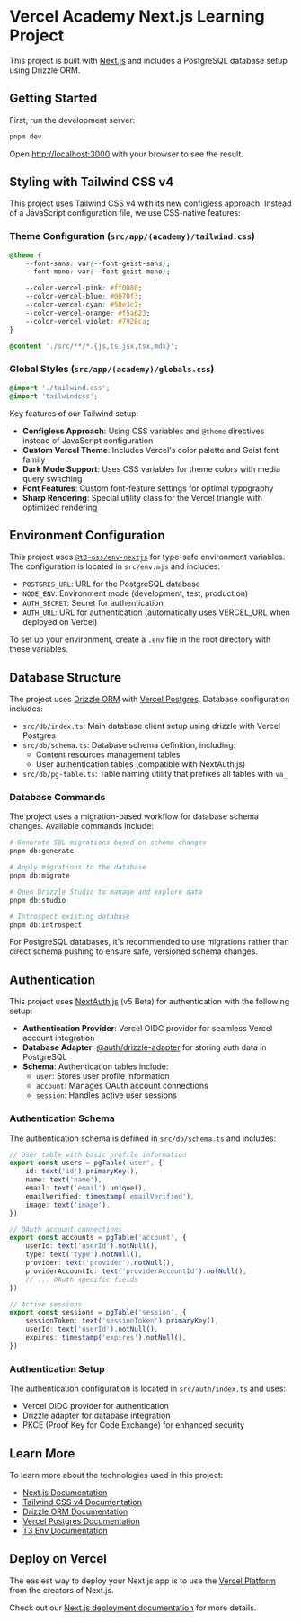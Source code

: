 # Vercel Academy Next.js Learning Project

This project is built with [Next.js](https://nextjs.org) and includes a PostgreSQL database setup using Drizzle ORM.

## Getting Started

First, run the development server:

```bash
pnpm dev
```

Open [http://localhost:3000](http://localhost:3000) with your browser to see the result.

## Styling with Tailwind CSS v4

This project uses Tailwind CSS v4 with its new configless approach. Instead of a JavaScript configuration file, we use CSS-native features:

### Theme Configuration (`src/app/(academy)/tailwind.css`)

```css
@theme {
	--font-sans: var(--font-geist-sans);
	--font-mono: var(--font-geist-mono);

	--color-vercel-pink: #ff0080;
	--color-vercel-blue: #0070f3;
	--color-vercel-cyan: #50e3c2;
	--color-vercel-orange: #f5a623;
	--color-vercel-violet: #7928ca;
}

@content './src/**/*.{js,ts,jsx,tsx,mdx}';
```

### Global Styles (`src/app/(academy)/globals.css`)

```css
@import './tailwind.css';
@import 'tailwindcss';
```

Key features of our Tailwind setup:

- **Configless Approach**: Using CSS variables and `@theme` directives instead of JavaScript configuration
- **Custom Vercel Theme**: Includes Vercel's color palette and Geist font family
- **Dark Mode Support**: Uses CSS variables for theme colors with media query switching
- **Font Features**: Custom font-feature settings for optimal typography
- **Sharp Rendering**: Special utility class for the Vercel triangle with optimized rendering

## Environment Configuration

This project uses [`@t3-oss/env-nextjs`](https://github.com/t3-oss/t3-env) for type-safe environment variables. The configuration is located in `src/env.mjs` and includes:

- `POSTGRES_URL`: URL for the PostgreSQL database
- `NODE_ENV`: Environment mode (development, test, production)
- `AUTH_SECRET`: Secret for authentication
- `AUTH_URL`: URL for authentication (automatically uses VERCEL_URL when deployed on Vercel)

To set up your environment, create a `.env` file in the root directory with these variables.

## Database Structure

The project uses [Drizzle ORM](https://orm.drizzle.team/) with [Vercel Postgres](https://vercel.com/docs/storage/vercel-postgres). Database configuration includes:

- `src/db/index.ts`: Main database client setup using drizzle with Vercel Postgres
- `src/db/schema.ts`: Database schema definition, including:
  - Content resources management tables
  - User authentication tables (compatible with NextAuth.js)
- `src/db/pg-table.ts`: Table naming utility that prefixes all tables with `va_`

### Database Commands

The project uses a migration-based workflow for database schema changes. Available commands include:

```bash
# Generate SQL migrations based on schema changes
pnpm db:generate

# Apply migrations to the database
pnpm db:migrate

# Open Drizzle Studio to manage and explore data
pnpm db:studio

# Introspect existing database
pnpm db:introspect
```

For PostgreSQL databases, it's recommended to use migrations rather than direct schema pushing to ensure safe, versioned schema changes.

## Authentication

This project uses [NextAuth.js](https://next-auth.js.org/) (v5 Beta) for authentication with the following setup:

- **Authentication Provider**: Vercel OIDC provider for seamless Vercel account integration
- **Database Adapter**: [@auth/drizzle-adapter](https://authjs.dev/reference/adapter/drizzle) for storing auth data in PostgreSQL
- **Schema**: Authentication tables include:
  - `user`: Stores user profile information
  - `account`: Manages OAuth account connections
  - `session`: Handles active user sessions

### Authentication Schema

The authentication schema is defined in `src/db/schema.ts` and includes:

```typescript
// User table with basic profile information
export const users = pgTable('user', {
	id: text('id').primaryKey(),
	name: text('name'),
	email: text('email').unique(),
	emailVerified: timestamp('emailVerified'),
	image: text('image'),
})

// OAuth account connections
export const accounts = pgTable('account', {
	userId: text('userId').notNull(),
	type: text('type').notNull(),
	provider: text('provider').notNull(),
	providerAccountId: text('providerAccountId').notNull(),
	// ... OAuth specific fields
})

// Active sessions
export const sessions = pgTable('session', {
	sessionToken: text('sessionToken').primaryKey(),
	userId: text('userId').notNull(),
	expires: timestamp('expires').notNull(),
})
```

### Authentication Setup

The authentication configuration is located in `src/auth/index.ts` and uses:

- Vercel OIDC provider for authentication
- Drizzle adapter for database integration
- PKCE (Proof Key for Code Exchange) for enhanced security

## Learn More

To learn more about the technologies used in this project:

- [Next.js Documentation](https://nextjs.org/docs)
- [Tailwind CSS v4 Documentation](https://tailwindcss.com/docs)
- [Drizzle ORM Documentation](https://orm.drizzle.team/docs/overview)
- [Vercel Postgres Documentation](https://vercel.com/docs/storage/vercel-postgres)
- [T3 Env Documentation](https://env.t3.gg/)

## Deploy on Vercel

The easiest way to deploy your Next.js app is to use the [Vercel Platform](https://vercel.com/new) from the creators of Next.js.

Check out our [Next.js deployment documentation](https://nextjs.org/docs/app/building-your-application/deploying) for more details.
